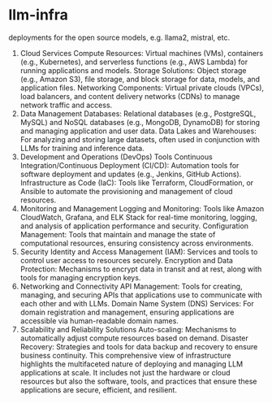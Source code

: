 # llm-infra
deployments for the open source models, e.g. llama2, mistral, etc.


1. Cloud Services
Compute Resources: Virtual machines (VMs), containers (e.g., Kubernetes), and serverless functions (e.g., AWS Lambda) for running applications and models.
Storage Solutions: Object storage (e.g., Amazon S3), file storage, and block storage for data, models, and application files.
Networking Components: Virtual private clouds (VPCs), load balancers, and content delivery networks (CDNs) to manage network traffic and access.
2. Data Management
Databases: Relational databases (e.g., PostgreSQL, MySQL) and NoSQL databases (e.g., MongoDB, DynamoDB) for storing and managing application and user data.
Data Lakes and Warehouses: For analyzing and storing large datasets, often used in conjunction with LLMs for training and inference data.
3. Development and Operations (DevOps) Tools
Continuous Integration/Continuous Deployment (CI/CD): Automation tools for software deployment and updates (e.g., Jenkins, GitHub Actions).
Infrastructure as Code (IaC): Tools like Terraform, CloudFormation, or Ansible to automate the provisioning and management of cloud resources.
4. Monitoring and Management
Logging and Monitoring: Tools like Amazon CloudWatch, Grafana, and ELK Stack for real-time monitoring, logging, and analysis of application performance and security.
Configuration Management: Tools that maintain and manage the state of computational resources, ensuring consistency across environments.
5. Security
Identity and Access Management (IAM): Services and tools to control user access to resources securely.
Encryption and Data Protection: Mechanisms to encrypt data in transit and at rest, along with tools for managing encryption keys.
6. Networking and Connectivity
API Management: Tools for creating, managing, and securing APIs that applications use to communicate with each other and with LLMs.
Domain Name System (DNS) Services: For domain registration and management, ensuring applications are accessible via human-readable domain names.
7. Scalability and Reliability Solutions
Auto-scaling: Mechanisms to automatically adjust compute resources based on demand.
Disaster Recovery: Strategies and tools for data backup and recovery to ensure business continuity.
This comprehensive view of infrastructure highlights the multifaceted nature of deploying and managing LLM applications at scale. It includes not just the hardware or cloud resources but also the software, tools, and practices that ensure these applications are secure, efficient, and resilient.
